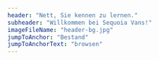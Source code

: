 ```yaml
---
header: "Nett, Sie kennen zu lernen."
subheader: "Willkommen bei Sequoia Vans!"
imageFileName: "header-bg.jpg"
jumpToAnchor: "Bestand"
jumpToAnchorText: "browsen"
---
```

